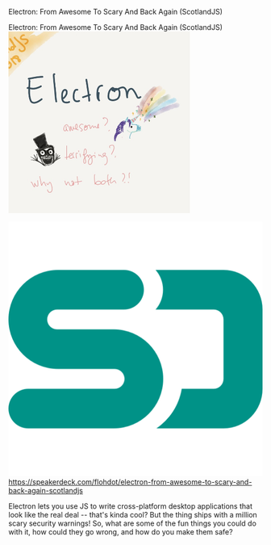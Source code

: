Electron: From Awesome To Scary And Back Again (ScotlandJS)

Electron: From Awesome To Scary And Back Again (ScotlandJS)
![](../_resources/e60c35fd466063166a9fbc787f41bba5.png)

![](../_resources/b9625fecbd669e708db2432ed3ce1acf.png)https://speakerdeck.com/flohdot/electron-from-awesome-to-scary-and-back-again-scotlandjs

Electron lets you use JS to write cross-platform desktop applications that look like the real deal -- that's kinda cool? But the thing ships with a million scary security warnings! So, what are some of the fun things you could do with it, how could they go wrong, and how do you make them safe?